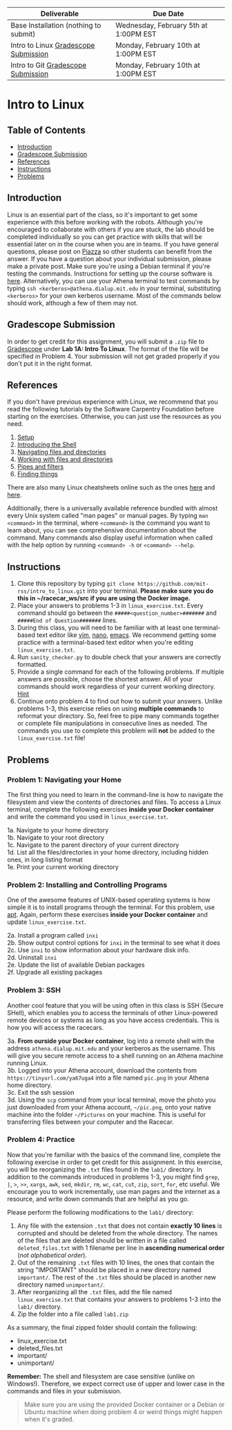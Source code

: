 | Deliverable | Due Date              |
|---------------|----------------------------------------------------------------------------|
| Base Installation (nothing to submit)  | Wednesday, February 5th at 1:00PM EST |
| Intro to Linux [Gradescope Submission](https://www.gradescope.com/courses/973988/assignments/5710353)  | Monday, February 10th at 1:00PM EST |
| Intro to Git [Gradescope Submission](https://www.gradescope.com/courses/973988/assignments/5710354)  | Monday, February 10th at 1:00PM EST |

# Intro to Linux

## Table of Contents

* [Introduction](https://github.com/mit-rss/intro_to_linux#introduction)
* [Gradescope Submission](https://github.com/mit-rss/intro_to_linux#gradescope-submission)
* [References](https://github.com/mit-rss/intro_to_linux#references)
* [Instructions](https://github.com/mit-rss/intro_to_linux#instructions)
* [Problems](https://github.com/mit-rss/intro_to_linux#problems)

## Introduction

Linux is an essential part of the class, so it's important to get some
experience with this before working with the robots. Although you're
encouraged to collaborate with others if you are stuck, the lab should
be completed individually so you can get practice with skills that
will be essential later on in the course when you are in teams. If you
have general questions, please post on
[Piazza](https://piazza.com/mit/spring2025/64200164052124/home) so other students
can benefit from the answer. If you have a question about your
individual submission, please make a private post. Make sure you're
using a Debian terminal if you're testing the commands. Instructions
for setting up the course software is
[here](https://github.com/mit-rss/racecar_docker). Alternatively,
you can use your Athena terminal to test commands by typing `ssh
<kerberos>@athena.dialup.mit.edu` in your terminal, substituting
`<kerberos>` for your own kerberos username. Most of the commands below
should work, although a few of them may not.

## Gradescope Submission

In order to get credit for this assignment, you will submit a `.zip`
file to [Gradescope](https://www.gradescope.com/courses/973988/assignments/5710353) under
**Lab 1A: Intro To Linux**. The format of the file will be specified in
Problem 4. Your submission will not get graded properly if you don't
put it in the right format.
          
## References
If you don't have previous experience with Linux, we recommend that
you read the following tutorials by the Software Carpentry Foundation
before starting on the exercises. Otherwise, you can just use the
resources as you need.
1. [Setup](https://swcarpentry.github.io/shell-novice/index.html)
2. [Introducing the Shell](https://swcarpentry.github.io/shell-novice/01-intro.html)
3. [Navigating files and directories](https://swcarpentry.github.io/shell-novice/02-filedir.html)
4. [Working with files and directories](https://swcarpentry.github.io/shell-novice/03-create.html)
5. [Pipes and filters](https://swcarpentry.github.io/shell-novice/04-pipefilter.html)
6. [Finding things](https://swcarpentry.github.io/shell-novice/07-find.html)

There are also many Linux cheatsheets online such as the ones [here](https://cheatography.com/davechild/cheat-sheets/linux-command-line/) and [here](https://www.guru99.com/linux-commands-cheat-sheet.html).

Additionally, there is a universally available reference bundled with
almost every Unix system called "man pages" or manual pages. By typing
`man <command>` in the terminal, where `<command>` is the command you
want to learn about, you can see comprehensive documentation about the
command. Many commands also display useful information when called with the help option by running `<command> -h` or `<command> --help`.

## Instructions
1. Clone this repository by typing `git clone
   https://github.com/mit-rss/intro_to_linux.git` into your terminal. 
   **Please make sure you do this in ~/racecar_ws/src if you are using the Docker image.**
2. Place your answers to problems 1-3 in `linux_exercise.txt`. Every command
   should go between the `#####<question_number>#######` and `#####End
   of Question#######` lines.
3. During this class, you will need to be familiar with at least one
   terminal-based text editor like [vim](https://www.vim.org/),
   [nano](https://www.nano-editor.org/),
   [emacs](https://www.gnu.org/software/emacs/). We recommend getting
   some practice with a terminal-based text editor when you're editing
   `linux_exercise.txt`.
4. Run `sanity_checker.py` to double check that your answers are
   correctly formatted.
5. Provide a single command for each of the following problems. If
   multiple answers are possible, choose the shortest answer. All of
   your commands should work regardless of your current working
   directory. [Hint](https://www.gnu.org/software/bash/manual/html_node/Tilde-Expansion.html)
6. Continue onto problem 4 to find out how to submit your answers. Unlike problems 1-3, this exercise relies on using **multiple commands** to reformat your directory. So, feel free to pipe many commands together or complete file manipulations in consecutive lines as needed. The commands you use to complete this problem will **not** be added to the `linux_exercise.txt` file!  

## Problems

### Problem 1: Navigating your Home
The first thing you need to learn in the command-line is how to
navigate the filesystem and view the contents of directories and
files. To access a Linux terminal, complete the following exercises
**inside your Docker container** and write the command you used in `linux_exercise.txt`.

1a. Navigate to your home directory  
1b. Navigate to your root directory  
1c. Navigate to the parent directory of your current directory  
1d. List all the files/directories in your home directory, including hidden ones, in long listing format  
1e. Print your current working directory 

### Problem 2: Installing and Controlling Programs
One of the awesome features of UNIX-based operating systems is how simple it is to install programs through the terminal. For this problem, use [apt](https://help.ubuntu.com/lts/serverguide/apt.html.en). Again, perform these exercises **inside your Docker container** and update `linux_exercise.txt`.

2a. Install a program called `inxi`\
2b. Show output control options for `inxi` in the terminal to see what it does \
2c. Use `inxi` to show information about your hardware disk info.  \
2d. Uninstall `inxi`\
2e. Update the list of available Debian packages \
2f. Upgrade all existing packages  

### Problem 3: SSH
Another cool feature that you will be using often in this class is SSH
(Secure SHell), which enables you to access the terminals of other
Linux-powered remote devices or systems as long as you have access
credentials. This is how you will access the racecars.

3a. **From ourside your Docker container**, log into a remote shell with the address `athena.dialup.mit.edu` and your kerberos as the username. This will give you secure remote access to a shell running on an Athena machine running Linux. \
3b. Logged into your Athena account, download the contents from `https://tinyurl.com/ya67uga4` into a file named `pic.png` in your Athena home directory.  
3c. Exit the ssh session      
3d. Using the `scp` command from your local terminal, move the photo you just downloaded from your Athena account, `~/pic.png`, onto your native machine into the folder `~/Pictures` on your machine. This is useful for transferring files between your computer and the Racecar.

### Problem 4: Practice  
Now that you're familiar with the basics of the command line, complete the following exercise in order to get credit for this assignment. In this exercise, you will be reorganizing the `.txt` files found in the `lab1/` directory. In addition to the commands introduced in problems 1-3, you might find `grep`, `|`, `>`, `>>`, `xargs`, `awk`, `sed`, `mkdir`, `rm`, `wc`, `cat`, `cut`, `zip`, `sort`, `for`, etc useful. We encourage you to work incrementally, use man pages and the internet as a resource, and write down commands that are helpful as you go. 

Please perform the following modifications to the `lab1/` directory:

1. Any file with the extension `.txt` that does not contain **exactly 10 lines** is corrupted and should be deleted from the whole directory. The names of the files that are deleted should be written in a file called `deleted_files.txt` with 1 filename per line in **ascending numerical order** (_not alphabetical order_).   
2. Out of the remaining `.txt` files with 10 lines, the ones that contain the string "IMPORTANT" should be placed in a new directory named `important/`. The rest of the `.txt` files should be placed in another new directory named `unimportant/`.   
3. After reorganizing all the `.txt` files, add the file named `linux_exercise.txt` that contains your answers to problems 1-3 into the `lab1/` directory.
4. Zip the folder into a file called `lab1.zip`

As a summary, the final zipped folder should contain the following:  

* linux\_exercise.txt  
* deleted\_files.txt  
* important/  
* unimportant/  

**Remember:** The shell and filesystem are case sensitive (unlike on Windows!).
Therefore, we expect correct use of upper and lower case in the commands and
files in your submission.

>Make sure you are using the provided Docker container or a Debian or Ubuntu
machine when doing problem 4 or weird things might happen when it's
graded.
